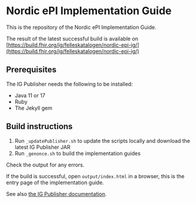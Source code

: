 # Nordic ePI Implementation Guide

This is the repository of the Nordic ePI Implementation Guide.

The result of the latest successful build is available on [https://build.fhir.org/ig/felleskatalogen/nordic-epi-ig/](https://build.fhir.org/ig/felleskatalogen/nordic-epi-ig/)

## Prerequisites

The IG Publisher needs the following to be installed:

   * Java 11 or 17
   * Ruby
   * The Jekyll gem

## Build instructions

1. Run `_updatePublisher.sh` to update the scripts locally and download the latest IG Publisher JAR
1. Run `_genonce.sh` to build the implementation guides

Check the output for any errors. 

If the build is successful, open `output/index.html` in a browser, this is the entry page of the implementation guide.

See also [the IG Publisher documentation](https://confluence.hl7.org/display/FHIR/IG+Publisher+Documentation).
